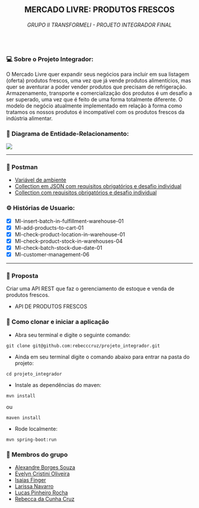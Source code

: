 <h2 align="center">
  MERCADO LIVRE: PRODUTOS FRESCOS
</h2>
<h6 align="center">
	GRUPO II TRANSFORMELI - PROJETO INTEGRADOR FINAL
</h6>
<br>

### 💻 Sobre o Projeto Integrador:

O Mercado Livre quer expandir seus negócios para incluir em sua listagem (oferta) produtos frescos, uma vez que já vende produtos alimentícios, mas quer se aventurar a poder vender produtos que precisam
de refrigeração.</br> 
Armazenamento, transporte e comercialização dos produtos é um desafio a ser superado, uma vez que é feito de uma forma totalmente
diferente. O modelo de negócio atualmente implementado em relação à forma como tratamos os nossos produtos é incompatível
com os produtos frescos da indústria alimentar.

### 🎨 Diagrama de Entidade-Relacionamento:
<img src="/Users/veloliveira/Documents/projeto_integrador/src/main/resources/docs/EER Diagram.svg">

---

### 🚩 Postman
* [Variável de ambiente](https://go.postman.co/workspace/Bootcamp-Grupo2-Transformeli~bec298cb-2724-41e4-8abd-e2ef7d7e0394/environment/21824289-93f629d3-3810-4d32-ab08-ae48612d1726)
* [Collection em JSON com requisitos obrigatórios e desafio individual](https://www.getpostman.com/collections/e881915e67de74a921ea)
* [Collection com requisitos obrigatórios e desafio individual](https://go.postman.co/workspace/Bootcamp-Grupo2-Transformeli~bec298cb-2724-41e4-8abd-e2ef7d7e0394/collection/21600732-e5b7da0a-59e8-4923-8026-40d9bad8c514?action=share&creator=21600732)

### ⚙️ Histórias de Usuario:

- [x] Ml-insert-batch-in-fulfillment-warehouse-01
- [x] Ml-add-products-to-cart-01
- [x] Ml-check-product-location-in-warehouse-01
- [x] Ml-check-product-stock-in-warehouses-04
- [x] Ml-check-batch-stock-due-date-01
- [x] Ml-customer-management-06
---

### 📝 Proposta
Criar uma API REST que faz o gerenciamento de estoque e venda de produtos frescos.

* API DE PRODUTOS FRESCOS

### 🚀 Como clonar e iniciar a aplicação

- Abra seu terminal e digite o seguinte comando:

```
git clone git@github.com:rebecccruz/projeto_integrador.git
```

- Ainda em seu terminal digite o comando abaixo para entrar na pasta do projeto:

```
cd projeto_integrador
```

- Instale as dependências do maven:

```
mvn install
```

ou
<br>

```
maven install
```

- Rode localmente:

```
mvn spring-boot:run
```

### 👥 Membros do grupo

- <a href="https://github.com/aborgssouzameli">Alexandre Borges Souza</a>
- <a href="https://github.com/evycoliveira">Evelyn Cristini Oliveira</a>
- <a href="https://github.com/isaiasfmeli">Isaias Finger</a>
- <a href="https://github.com/laridevmeli">Larissa Navarro</a>
- <a href="https://github.com/lucaspinheirorocha">Lucas Pinheiro Rocha</a>
- <a href="https://github.com/rebecccruz">Rebecca da Cunha Cruz</a>

